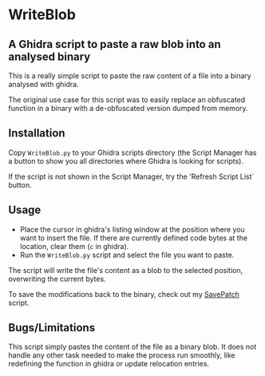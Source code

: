 # WriteBlob
## A Ghidra script to paste a raw blob into an analysed binary
This is a really simple script to paste the raw content of a file into a binary analysed with ghidra.

The original use case for this script was to easily replace an obfuscated function in a binary with a de-obfuscated version dumped from memory. 

## Installation
Copy `WriteBlob.py` to your Ghidra scripts directory (the Script Manager has a button to show you all directories where Ghidra is looking for scripts).

If the script is not shown in the Script Manager, try the 'Refresh Script List` button.

## Usage
  * Place the cursor in ghidra's listing window at the position where you want to insert the file.
  If there are currently defined code bytes at the location, clear them (`c` in ghidra).
  * Run the `WriteBlob.py` script and select the file you want to paste.

The script will write the file's content as a blob to the selected position, overwriting the current bytes.

To save the modifications back to the binary, check out my [SavePatch](https://github.com/schlafwandler/ghidra_SavePatch) script.

## Bugs/Limitations
This script simply pastes the content of the file as a binary blob.
It does not handle any other task needed to make the process run smoothly, like redefining the function in ghidra or update relocation entries.

